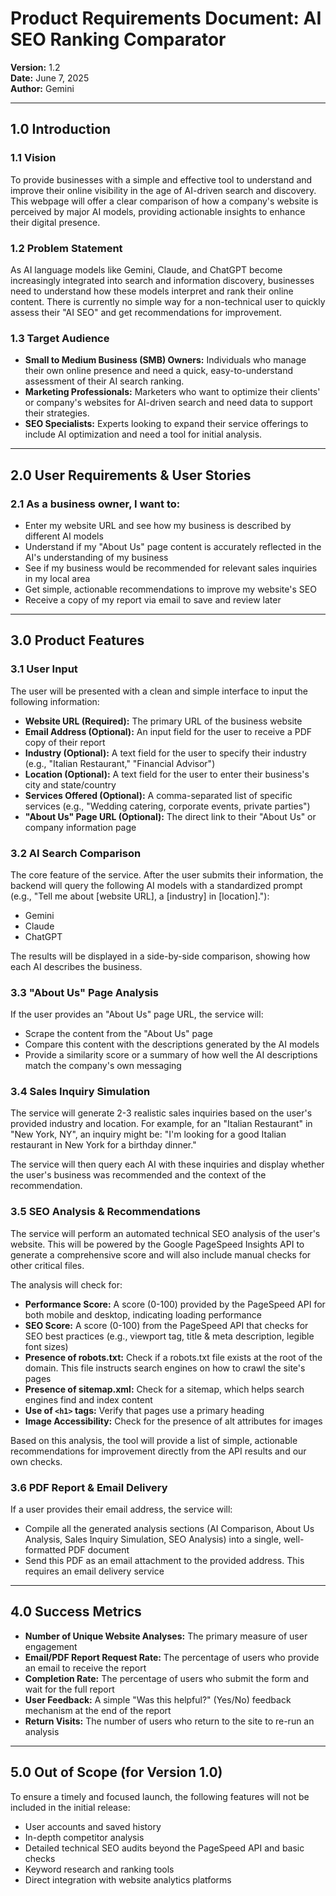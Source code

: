 # Product Requirements Document: AI SEO Ranking Comparator

**Version:** 1.2  
**Date:** June 7, 2025  
**Author:** Gemini

---

## 1.0 Introduction

### 1.1 Vision

To provide businesses with a simple and effective tool to understand and improve their online visibility in the age of AI-driven search and discovery. This webpage will offer a clear comparison of how a company's website is perceived by major AI models, providing actionable insights to enhance their digital presence.

### 1.2 Problem Statement

As AI language models like Gemini, Claude, and ChatGPT become increasingly integrated into search and information discovery, businesses need to understand how these models interpret and rank their online content. There is currently no simple way for a non-technical user to quickly assess their "AI SEO" and get recommendations for improvement.

### 1.3 Target Audience

- **Small to Medium Business (SMB) Owners:** Individuals who manage their own online presence and need a quick, easy-to-understand assessment of their AI search ranking.
- **Marketing Professionals:** Marketers who want to optimize their clients' or company's websites for AI-driven search and need data to support their strategies.
- **SEO Specialists:** Experts looking to expand their service offerings to include AI optimization and need a tool for initial analysis.

---

## 2.0 User Requirements & User Stories

### 2.1 As a business owner, I want to:

- Enter my website URL and see how my business is described by different AI models
- Understand if my "About Us" page content is accurately reflected in the AI's understanding of my business
- See if my business would be recommended for relevant sales inquiries in my local area
- Get simple, actionable recommendations to improve my website's SEO
- Receive a copy of my report via email to save and review later

---

## 3.0 Product Features

### 3.1 User Input

The user will be presented with a clean and simple interface to input the following information:

- **Website URL (Required):** The primary URL of the business website
- **Email Address (Optional):** An input field for the user to receive a PDF copy of their report
- **Industry (Optional):** A text field for the user to specify their industry (e.g., "Italian Restaurant," "Financial Advisor")
- **Location (Optional):** A text field for the user to enter their business's city and state/country
- **Services Offered (Optional):** A comma-separated list of specific services (e.g., "Wedding catering, corporate events, private parties")
- **"About Us" Page URL (Optional):** The direct link to their "About Us" or company information page

### 3.2 AI Search Comparison

The core feature of the service. After the user submits their information, the backend will query the following AI models with a standardized prompt (e.g., "Tell me about [website URL], a [industry] in [location]."):

- Gemini
- Claude
- ChatGPT

The results will be displayed in a side-by-side comparison, showing how each AI describes the business.

### 3.3 "About Us" Page Analysis

If the user provides an "About Us" page URL, the service will:

- Scrape the content from the "About Us" page
- Compare this content with the descriptions generated by the AI models
- Provide a similarity score or a summary of how well the AI descriptions match the company's own messaging

### 3.4 Sales Inquiry Simulation

The service will generate 2-3 realistic sales inquiries based on the user's provided industry and location. For example, for an "Italian Restaurant" in "New York, NY", an inquiry might be: "I'm looking for a good Italian restaurant in New York for a birthday dinner."

The service will then query each AI with these inquiries and display whether the user's business was recommended and the context of the recommendation.

### 3.5 SEO Analysis & Recommendations

The service will perform an automated technical SEO analysis of the user's website. This will be powered by the Google PageSpeed Insights API to generate a comprehensive score and will also include manual checks for other critical files.

The analysis will check for:

- **Performance Score:** A score (0-100) provided by the PageSpeed API for both mobile and desktop, indicating loading performance
- **SEO Score:** A score (0-100) from the PageSpeed API that checks for SEO best practices (e.g., viewport tag, title & meta description, legible font sizes)
- **Presence of robots.txt:** Check if a robots.txt file exists at the root of the domain. This file instructs search engines on how to crawl the site's pages
- **Presence of sitemap.xml:** Check for a sitemap, which helps search engines find and index content
- **Use of `<h1>` tags:** Verify that pages use a primary heading
- **Image Accessibility:** Check for the presence of alt attributes for images

Based on this analysis, the tool will provide a list of simple, actionable recommendations for improvement directly from the API results and our own checks.

### 3.6 PDF Report & Email Delivery

If a user provides their email address, the service will:

- Compile all the generated analysis sections (AI Comparison, About Us Analysis, Sales Inquiry Simulation, SEO Analysis) into a single, well-formatted PDF document
- Send this PDF as an email attachment to the provided address. This requires an email delivery service

---

## 4.0 Success Metrics

- **Number of Unique Website Analyses:** The primary measure of user engagement
- **Email/PDF Report Request Rate:** The percentage of users who provide an email to receive the report
- **Completion Rate:** The percentage of users who submit the form and wait for the full report
- **User Feedback:** A simple "Was this helpful?" (Yes/No) feedback mechanism at the end of the report
- **Return Visits:** The number of users who return to the site to re-run an analysis

---

## 5.0 Out of Scope (for Version 1.0)

To ensure a timely and focused launch, the following features will not be included in the initial release:

- User accounts and saved history
- In-depth competitor analysis
- Detailed technical SEO audits beyond the PageSpeed API and basic checks
- Keyword research and ranking tools
- Direct integration with website analytics platforms